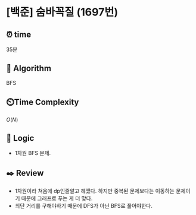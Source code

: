 # [백준] 숨바꼭질 (1697번)

## ⏰  **time**
35분

## :pushpin: **Algorithm**
BFS

## ⏲️**Time Complexity**
$O(N)$

## :round_pushpin: **Logic**
- 1차원 BFS 문제.

## :black_nib: **Review**
- 1차원이라 쳐음에 dp인줄알고 헤맸다. 하지만 중복된 문제보다는 이동하는 문제이기 때문에 그래프로 푸는 게 더 맞다.
- 최단 거리를 구해야하기 때문에 DFS가 아닌 BFS로 풀어야한다.
